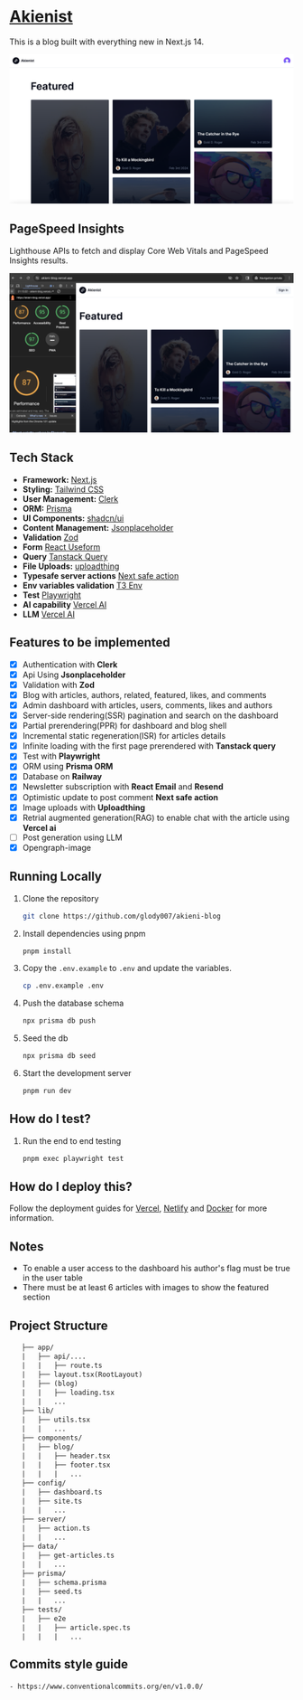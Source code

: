 # [Akienist](https://akieni-blog.vercel.app/)

This is a blog built with everything new in Next.js 14. 

[![Akienist](./public/images/screenshot.png)](https://akieni-blog.vercel.app/)

## PageSpeed Insights

Lighthouse APIs to fetch and display Core Web Vitals and PageSpeed Insights results.

[![PageSpeed](./public/images/seo.png)](https://akieni-blog.vercel.app/)

## Tech Stack

- **Framework:** [Next.js](https://nextjs.org)
- **Styling:** [Tailwind CSS](https://tailwindcss.com)
- **User Management:** [Clerk](https://clerk.com)
- **ORM:** [Prisma](https://www.prisma.io/)
- **UI Components:** [shadcn/ui](https://ui.shadcn.com)
- **Content Management:** [Jsonplaceholder](https://jsonplaceholder.typicode.com/)
- **Validation** [Zod](https://zod.dev/)
- **Form** [React Useform](https://react-hook-form.com/)
- **Query** [Tanstack Query](https://tanstack.com/query/latest)
- **File Uploads:** [uploadthing](https://uploadthing.com)
- **Typesafe server actions** [Next safe action](https://next-safe-action.dev/)
- **Env variables validation** [T3 Env](https://env.t3.gg/docs/introduction)
- **Test** [Playwright](https://playwright.dev/)
- **AI capability** [Vercel AI](https://sdk.vercel.ai/docs)
- **LLM** [Vercel AI](https://platform.openai.com/)

## Features to be implemented

- [x] Authentication with **Clerk**
- [x] Api Using **Jsonplaceholder**
- [x] Validation with **Zod**
- [x] Blog with articles, authors, related, featured, likes, and comments
- [x] Admin dashboard with articles, users, comments, likes and authors
- [x] Server-side rendering(SSR) pagination and search on the dashboard
- [x] Partial prerendering(PPR) for dashboard and blog shell
- [x] Incremental static regeneration(ISR) for articles details
- [x] Infinite loading with the first page prerendered with **Tanstack query**
- [x] Test with **Playwright**
- [x] ORM using **Prisma ORM**
- [x] Database on **Railway**
- [x] Newsletter subscription with **React Email** and **Resend**
- [x] Optimistic update to post comment **Next safe action**
- [x] Image uploads with **Uploadthing**
- [x] Retrial augmented generation(RAG) to enable chat with the article using  **Vercel ai**
- [ ] Post generation using LLM
- [x] Opengraph-image
  
## Running Locally

1. Clone the repository

   ```bash
   git clone https://github.com/glody007/akieni-blog
   ```

2. Install dependencies using pnpm

   ```bash
   pnpm install
   ```

3. Copy the `.env.example` to `.env` and update the variables.

   ```bash
   cp .env.example .env
   ```

4. Push the database schema

   ```bash
   npx prisma db push
   ```

5. Seed the db

   ```bash
   npx prisma db seed
   ``` 
   
6. Start the development server

   ```bash
   pnpm run dev
   ```

## How do I test?

1. Run the end to end testing

   ```bash
   pnpm exec playwright test
   ```


## How do I deploy this?

Follow the deployment guides for [Vercel](https://vercel.com/new?utm_medium=default-template&filter=next.js&utm_source=create-next-app&utm_campaign=create-next-app-readme), [Netlify](https://create.t3.gg/en/deployment/netlify) and [Docker](https://create.t3.gg/en/deployment/docker) for more information.

## Notes 

- To enable a user access to the dashboard his author's flag must be true in the user table
- There must be at least 6 articles with images to show the featured section

## Project Structure

```
   ├── app/ 
   |   ├── api/....   
   |   |   ├── route.ts
   |   ├── layout.tsx(RootLayout)                
   |   ├── (blog)
   |   |   ├── loading.tsx    
   |   |   ...
   ├── lib/                    
   |   ├── utils.tsx
   |   |   ...
   ├── components/                    
   |   ├── blog/ 
   |   |   ├── header.tsx
   |   |   ├── footer.tsx 
   |   |   |   ...
   ├── config/ 
   |   ├── dashboard.ts
   |   ├── site.ts
   |   |   ...
   ├── server/ 
   |   ├── action.ts
   |   |   ...
   ├── data/ 
   |   ├── get-articles.ts
   |   |   ...
   ├── prisma/ 
   |   ├── schema.prisma
   |   ├── seed.ts
   |   |   ...
   ├── tests/ 
   |   ├── e2e
   |   |   ├── article.spec.ts
   |   |   |   ...
```

## Commits style guide
    - https://www.conventionalcommits.org/en/v1.0.0/
